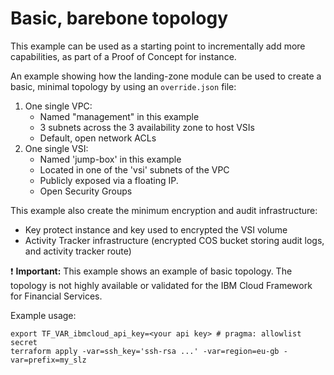 # Basic, barebone topology

This example can be used as a starting point to incrementally add more capabilities, as part of a Proof of Concept for instance.

An example showing how the landing-zone module can be used to create a basic, minimal topology by using an `override.json` file:
1. One single VPC:
   - Named "management" in this example
   - 3 subnets across the 3 availability zone to host VSIs
   - Default, open network ACLs
2. One single VSI:
   - Named 'jump-box' in this example
   - Located in one of the 'vsi' subnets of the VPC
   - Publicly exposed via a floating IP.
   - Open Security Groups

This example also create the minimum encryption and audit infrastructure:
- Key protect instance and key used to encrypted the VSI volume
- Activity Tracker infrastructure (encrypted COS bucket storing audit logs, and activity tracker route)

:exclamation: **Important:** This example shows an example of basic topology. The topology is not highly available or validated for the IBM Cloud Framework for Financial Services.

Example usage:
```
export TF_VAR_ibmcloud_api_key=<your api key> # pragma: allowlist secret
terraform apply -var=ssh_key='ssh-rsa ...' -var=region=eu-gb -var=prefix=my_slz
```
